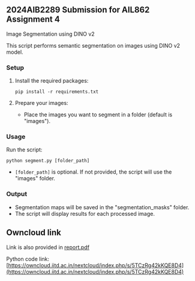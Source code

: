 ## 2024AIB2289 Submission for AIL862 Assignment 4

Image Segmentation using DINO v2

This script performs semantic segmentation on images using DINO v2 model.

### Setup


1. Install the required packages:
   ```
   pip install -r requirements.txt
   ```

2. Prepare your images:
   - Place the images you want to segment in a folder (default is "images").

### Usage

Run the script:
```
python segment.py [folder_path]
```
- `[folder_path]` is optional. If not provided, the script will use the "images" folder.

### Output

- Segmentation maps will be saved in the "segmentation_masks" folder.
- The script will display results for each processed image.

## Owncloud link

Link is also provided in [report.pdf](report.pdf)

Python code link: [https://owncloud.iitd.ac.in/nextcloud/index.php/s/5TCzRg42kKQE8D4](https://owncloud.iitd.ac.in/nextcloud/index.php/s/5TCzRg42kKQE8D4)